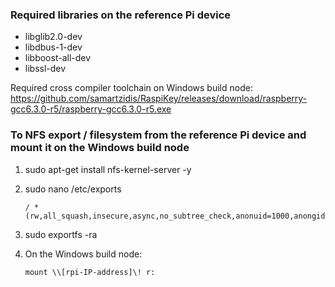 ### Required libraries on the reference Pi device

* libglib2.0-dev
* libdbus-1-dev
* libboost-all-dev
* libssl-dev

Required cross compiler toolchain on Windows build node: https://github.com/samartzidis/RaspiKey/releases/download/raspberry-gcc6.3.0-r5/raspberry-gcc6.3.0-r5.exe

### To NFS export / filesystem from the reference Pi device and mount it on the Windows build node

1. sudo apt-get install nfs-kernel-server -y
2. sudo nano /etc/exports
    ```
    / *(rw,all_squash,insecure,async,no_subtree_check,anonuid=1000,anongid=1000)
    ```
3.  sudo exportfs -ra

4. On the Windows build node:
    ```
    mount \\[rpi-IP-address]\! r:
    ```

